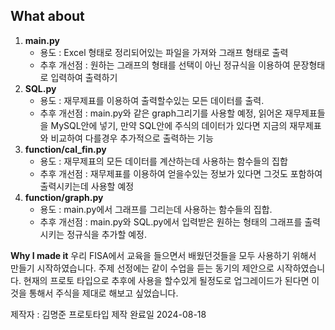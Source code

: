 **What about**
---
1. **main.py**
   - 용도 : Excel 형태로 정리되어있는 파일을 가져와 그래프 형태로 출력
   - 추후 개선점 : 원하는 그래프의 형태를 선택이 아닌 정규식을 이용하여 문장형태로 입력하여 출력하기 
2. **SQL.py**
   - 용도 : 재무제표를 이용하여 출력할수있는 모든 데이터를 출력.
   - 추후 개선점 : main.py와 같은 graph그리기를 사용할 예정, 읽어온 재무제표들을 MySQL안에 넣기, 만약 SQL안에 주식의 데이터가 있다면 지금의 재무제표와 비교하여 다를경우 추가적으로 출력하는 기능
3. **function/cal_fin.py**
   - 용도 : 재무제표의 모든 데이터를 계산하는데 사용하는 함수들의 집합
   - 추후 개선점 : 재무제표를 이용하여 얻을수있는 정보가 있다면 그것도 포함하여 출력시키는데 사용할 예정
4. **function/graph.py**
   - 용도 : main.py에서 그래프를 그리는데 사용하는 함수들의 집합.
   - 추후 개선점 : main.py와 SQL.py에서 입력받은 원하는 형태의 그래프를 출력시키는 정규식을 추가할 예정.

**Why I made it**
우리 FISA에서 교육을 들으면서 배웠던것들을 모두 사용하기 위해서 만들기 시작하였습니다. 주제 선정에는 같이 수업을 듣는 동기의 제안으로 시작하였습니다.
현재의 프로토 타입으로 추후에 사용을 할수있게 될정도로 업그레이드가 된다면 이것을 통해서 주식을 제대로 해보고 싶었습니다.

제작자 : 김명준
프로토타입 제작 완료일 2024-08-18
